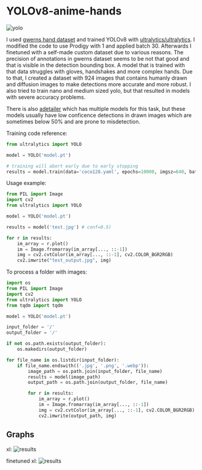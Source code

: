 # YOLOv8-anime-hands

![yolo](https://github.com/styler00dollar/YOLOv8-anime-hands/assets/51405565/c0c820d2-24d8-4d4a-b452-ad8e20811275)

I used [gwerns hand dataset](https://gwern.net/crop) and trained YOLOv8 with [ultralytics/ultralytics](https://github.com/ultralytics/ultralytics). I modified the code to use Prodigy with 1 and applied batch 30. Afterwards I finetuned with a self-made custom dataset due to various reasons. The precision of annotations in gwerns dataset seems to be not that good and that is visible in the detection bounding box. A model that is trained with that data struggles with gloves, handshakes and more complex hands. Due to that, I created a dataset with 924 images that contains humanly drawn and diffusion images to make detections more accurate and more robust. I also tried to train nano and medium sized yolo, but that resulted in models with severe accuracy problems.

There is also [adetailer](https://huggingface.co/Bingsu/adetailer) which has multiple models for this task, but these models usually have low conficence detections in drawn images which are sometimes below 50% and are prone to misdetection.

Training code reference:
```python
from ultralytics import YOLO

model = YOLO('model.pt')

# training will abort early due to early stopping
results = model.train(data='coco128.yaml', epochs=10000, imgsz=640, batch=20, amp=True)
```

Usage example:
```python
from PIL import Image
import cv2
from ultralytics import YOLO

model = YOLO('model.pt')

results = model('test.jpg') # conf=0.5)

for r in results:
    im_array = r.plot()
    im = Image.fromarray(im_array[..., ::-1])
    img = cv2.cvtColor(im_array[..., ::-1], cv2.COLOR_BGR2RGB)
    cv2.imwrite("test_output.jpg", img) 
```
To process a folder with images:
```python
import os
from PIL import Image
import cv2
from ultralytics import YOLO
from tqdm import tqdm

model = YOLO('model.pt')

input_folder = '/'
output_folder = '/'

if not os.path.exists(output_folder):
    os.makedirs(output_folder)

for file_name in os.listdir(input_folder):
    if file_name.endswith(('.jpg', '.png', '.webp')):
        image_path = os.path.join(input_folder, file_name)
        results = model(image_path)
        output_path = os.path.join(output_folder, file_name)

        for r in results:
            im_array = r.plot()
            im = Image.fromarray(im_array[..., ::-1])
            img = cv2.cvtColor(im_array[..., ::-1], cv2.COLOR_BGR2RGB)
            cv2.imwrite(output_path, img)
```

## Graphs

xl:
![results](https://github.com/styler00dollar/YOLOv8-anime-hands/assets/51405565/ed921cff-5f54-418f-b1f3-83f69e87981d)

finetuned xl:
![results](https://github.com/styler00dollar/YOLOv8-anime-hands/assets/51405565/e684f351-ded3-460d-93c1-7f89df38049c)

